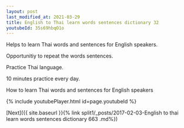 ```yaml
---
layout: post
last_modified_at: 2021-03-29
title: English to Thai learn words sentences dictionary 32 
youtubeId: 35s69hbqO1o
---
```

 
 
Helps to learn Thai words and sentences for English speakers.

Opportunitiy to repeat the words sentences. 

Practice Thai language. 
 
10 minutes practice every day. 
 
How to learn Thai words and sentences for English speakers 
 
{% include youtubePlayer.html id=page.youtubeId %}
 
 
[Next]({{ site.baseurl }}{% link  split1/_posts/2017-02-03-English to thai learn words sentences dictionary 663 .md%})
 
